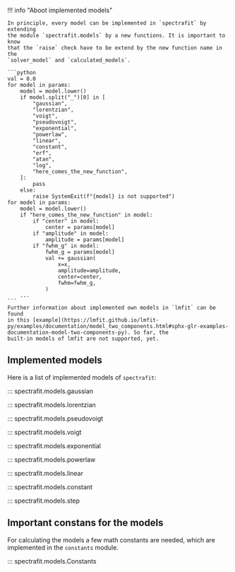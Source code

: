 !!! info "Aboot implemented models"

    In principle, every model can be implemented in `spectrafit` by extending
    the module `spectrafit.models` by a new functions. It is important to know
    that the `raise` check have to be extend by the new function name in the
    `solver_model` and `calculated_models`.

    ```python
    val = 0.0
    for model in params:
        model = model.lower()
        if model.split("_")[0] in [
            "gaussian",
            "lorentzian",
            "voigt",
            "pseudovoigt",
            "exponential",
            "powerlaw",
            "linear",
            "constant",
            "erf",
            "atan",
            "log",
            "here_comes_the_new_function",
        ]:
            pass
        else:
            raise SystemExit(f"{model} is not supported")
    for model in params:
        model = model.lower()
        if "here_comes_the_new_function" in model:
            if "center" in model:
                center = params[model]
            if "amplitude" in model:
                amplitude = params[model]
            if "fwhm_g" in model:
                fwhm_g = params[model]
                val += gaussian(
                    x=x,
                    amplitude=amplitude,
                    center=center,
                    fwhm=fwhm_g,
                )
        ...
    ```
    Further information about implemented own models in `lmfit` can be found
    in this [example](https://lmfit.github.io/lmfit-py/examples/documentation/model_two_components.html#sphx-glr-examples-documentation-model-two-components-py). So far, the
    built-in models of lmfit are not supported, yet.

## Implemented models

Here is a list of implemented models of `spectrafit`:

::: spectrafit.models.gaussian

::: spectrafit.models.lorentzian

::: spectrafit.models.pseudovoigt

::: spectrafit.models.voigt

::: spectrafit.models.exponential

::: spectrafit.models.powerlaw

::: spectrafit.models.linear

::: spectrafit.models.constant

::: spectrafit.models.step

## Important constans for the models

For calculating the models a few math constants are needed, which are
implemented in the `constants` module.

::: spectrafit.models.Constants
